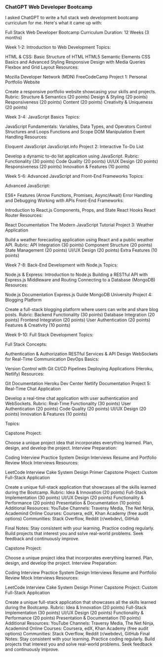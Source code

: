 ### ChatGPT Web Developer Bootcamp
I asked ChatGPT to write a full stack web development bootcamp curriculum for me. Here's what it came up with:

Full Stack Web Developer Bootcamp Curriculum
Duration: 12 Weeks (3 months)

Week 1-2: Introduction to Web Development
Topics:

HTML & CSS:
Basic Structure of HTML
HTML5 Semantic Elements
CSS Basics and Advanced Styling
Responsive Design with Media Queries
Flexbox and Grid Layout
Resources:

Mozilla Developer Network (MDN)
FreeCodeCamp
Project 1: Personal Portfolio Website

Create a responsive portfolio website showcasing your skills and projects.
Rubric:
Structure & Semantics (20 points)
Design & Styling (20 points)
Responsiveness (20 points)
Content (20 points)
Creativity & Uniqueness (20 points)

Week 3-4: JavaScript Basics
Topics:

JavaScript Fundamentals:
Variables, Data Types, and Operators
Control Structures and Loops
Functions and Scope
DOM Manipulation
Event Handling
Resources:

Eloquent JavaScript
JavaScript.info
Project 2: Interactive To-Do List

Develop a dynamic to-do list application using JavaScript.
Rubric:
Functionality (30 points)
Code Quality (20 points)
UI/UX Design (20 points)
Responsiveness (20 points)
Innovation & Features (10 points)

Week 5-6: Advanced JavaScript and Front-End Frameworks
Topics:

Advanced JavaScript:

ES6+ Features (Arrow Functions, Promises, Async/Await)
Error Handling and Debugging
Working with APIs
Front-End Frameworks:

Introduction to React.js
Components, Props, and State
React Hooks
React Router
Resources:

React Documentation
The Modern JavaScript Tutorial
Project 3: Weather Application

Build a weather forecasting application using React and a public weather API.
Rubric:
API Integration (30 points)
Component Structure (20 points)
State Management (20 points)
UI/UX Design (20 points)
Extra Features (10 points)

Week 7-8: Back-End Development with Node.js
Topics:

Node.js & Express:
Introduction to Node.js
Building a RESTful API with Express.js
Middleware and Routing
Connecting to a Database (MongoDB)
Resources:

Node.js Documentation
Express.js Guide
MongoDB University
Project 4: Blogging Platform

Create a full-stack blogging platform where users can write and share blog posts.
Rubric:
Backend Functionality (30 points)
Database Integration (20 points)
Frontend Integration (20 points)
User Authentication (20 points)
Features & Creativity (10 points)

Week 9-10: Full Stack Development
Topics:

Full Stack Concepts:

Authentication & Authorization
RESTful Services & API Design
WebSockets for Real-Time Communication
DevOps Basics:

Version Control with Git
CI/CD Pipelines
Deploying Applications (Heroku, Netlify)
Resources:

Git Documentation
Heroku Dev Center
Netlify Documentation
Project 5: Real-Time Chat Application

Develop a real-time chat application with user authentication and WebSockets.
Rubric:
Real-Time Functionality (30 points)
User Authentication (20 points)
Code Quality (20 points)
UI/UX Design (20 points)
Innovation & Features (10 points)

Topics:

Capstone Project:

Choose a unique project idea that incorporates everything learned.
Plan, design, and develop the project.
Interview Preparation:

Coding Interview Practice
System Design Interviews
Resume and Portfolio Review
Mock Interviews
Resources:

LeetCode
Interview Cake
System Design Primer
Capstone Project: Custom Full-Stack Application

Create a unique full-stack application that showcases all the skills learned during the Bootcamp.
Rubric:
Idea & Innovation (20 points)
Full-Stack Implementation (30 points)
UI/UX Design (20 points)
Functionality & Performance (20 points)
Presentation & Documentation (10 points)
Additional Resources:
YouTube Channels: Traversy Media, The Net Ninja, Academind
Online Courses: Coursera, edX, Khan Academy (free audit options)
Communities: Stack Overflow, Reddit (r/webdev), GitHub

Final Notes:
Stay consistent with your learning.
Practice coding regularly.
Build projects that interest you and solve real-world problems.
Seek feedback and continuously improve.

Capstone Project:

Choose a unique project idea that incorporates everything learned.
Plan, design, and develop the project.
Interview Preparation:

Coding Interview Practice
System Design Interviews
Resume and Portfolio Review
Mock Interviews
Resources:

LeetCode
Interview Cake
System Design Primer
Capstone Project: Custom Full-Stack Application

Create a unique full-stack application that showcases all the skills learned during the Bootcamp.
Rubric:
Idea & Innovation (20 points)
Full-Stack Implementation (30 points)
UI/UX Design (20 points)
Functionality & Performance (20 points)
Presentation & Documentation (10 points)
Additional Resources:
YouTube Channels: Traversy Media, The Net Ninja, Academind
Online Courses: Coursera, edX, Khan Academy (free audit options)
Communities: Stack Overflow, Reddit (r/webdev), GitHub
Final Notes:
Stay consistent with your learning.
Practice coding regularly.
Build projects that interest you and solve real-world problems.
Seek feedback and continuously improve.
